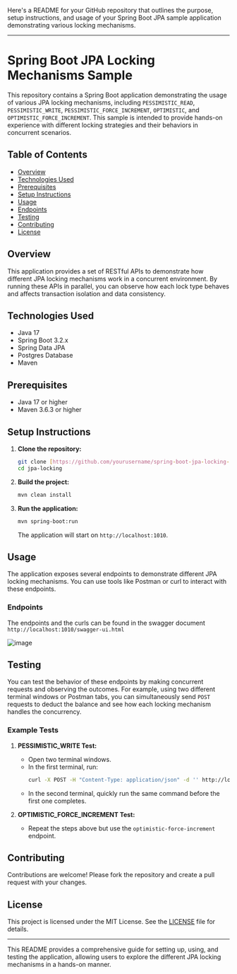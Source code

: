Here's a README for your GitHub repository that outlines the purpose, setup instructions, and usage of your Spring Boot JPA sample application demonstrating various locking mechanisms.

---

# Spring Boot JPA Locking Mechanisms Sample

This repository contains a Spring Boot application demonstrating the usage of various JPA locking mechanisms, including `PESSIMISTIC_READ`, `PESSIMISTIC_WRITE`, `PESSIMISTIC_FORCE_INCREMENT`, `OPTIMISTIC`, and `OPTIMISTIC_FORCE_INCREMENT`. This sample is intended to provide hands-on experience with different locking strategies and their behaviors in concurrent scenarios.


## Table of Contents
- [Overview](#overview)
- [Technologies Used](#technologies-used)
- [Prerequisites](#prerequisites)
- [Setup Instructions](#setup-instructions)
- [Usage](#usage)
- [Endpoints](#endpoints)
- [Testing](#testing)
- [Contributing](#contributing)
- [License](#license)

## Overview
This application provides a set of RESTful APIs to demonstrate how different JPA locking mechanisms work in a concurrent environment. By running these APIs in parallel, you can observe how each lock type behaves and affects transaction isolation and data consistency.

## Technologies Used
- Java 17
- Spring Boot 3.2.x
- Spring Data JPA
- Postgres Database 
- Maven

## Prerequisites
- Java 17 or higher
- Maven 3.6.3 or higher

## Setup Instructions
1. **Clone the repository:**
   ```sh
   git clone [https://github.com/yourusername/spring-boot-jpa-locking-sample.git](https://github.com/lahirudanushka/spring-boot-jpa-locking.git)
   cd jpa-locking
   ```

2. **Build the project:**
   ```sh
   mvn clean install
   ```

3. **Run the application:**
   ```sh
   mvn spring-boot:run
   ```

   The application will start on `http://localhost:1010`.

## Usage
The application exposes several endpoints to demonstrate different JPA locking mechanisms. You can use tools like Postman or curl to interact with these endpoints.

### Endpoints
The endpoints and the curls can be found in the swagger document `http://localhost:1010/swagger-ui.html`

![image](https://github.com/user-attachments/assets/063821c3-d962-426e-9cc1-4e3d9f6f1676)


## Testing
You can test the behavior of these endpoints by making concurrent requests and observing the outcomes. For example, using two different terminal windows or Postman tabs, you can simultaneously send `POST` requests to deduct the balance and see how each locking mechanism handles the concurrency.

### Example Tests
1. **PESSIMISTIC_WRITE Test:**
    - Open two terminal windows.
    - In the first terminal, run:
      ```sh
      curl -X POST -H "Content-Type: application/json" -d '' http://localhost:1010/pessimistic-write/deduct-balance/1/5
      ```
    - In the second terminal, quickly run the same command before the first one completes.

2. **OPTIMISTIC_FORCE_INCREMENT Test:**
    - Repeat the steps above but use the `optimistic-force-increment` endpoint.

## Contributing
Contributions are welcome! Please fork the repository and create a pull request with your changes.

## License
This project is licensed under the MIT License. See the [LICENSE](LICENSE) file for details.

---

This README provides a comprehensive guide for setting up, using, and testing the application, allowing users to explore the different JPA locking mechanisms in a hands-on manner.
